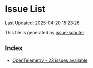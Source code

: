 # Issue List

Last Updated: 2025-04-20 15:23:26

This file is generated by [issue-scouter](https://github.com/ymtdzzz/issue-scouter)

## Index

- [OpenTelemetry - 23 issues available](./issues/OpenTelemetry.md)
